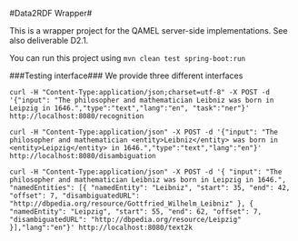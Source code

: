 #Data2RDF Wrapper#

This is a wrapper project for the QAMEL server-side implementations. See also deliverable D2.1.

You can run this project using `mvn clean test spring-boot:run`

###Testing interface###
We provide three different interfaces

`curl -H "Content-Type:application/json;charset=utf-8" -X POST -d '{"input": "The philosopher and mathematician Leibniz was born in Leipzig in 1646.","type":"text","lang":"en", "task":"ner"}' http://localhost:8080/recognition`

`curl -H "Content-Type:application/json" -X POST -d '{"input": "The philosopher and mathematician <entity>Leibniz</entity> was born in <entity>Leipzig</entity> in 1646.","type":"text","lang":"en"}' http://localhost:8080/disambiguation`


`curl -H "Content-Type:application/json" -X POST -d '{ "input": "The philosopher and mathematician Leibniz was born in Leipzig in 1646.", "namedEntities": [{ "namedEntity": "Leibniz", "start": 35, "end": 42, "offset": 7, "disambiguatedURL": "http://dbpedia.org/resource/Gottfried_Wilhelm_Leibniz" }, { "namedEntity": "Leipzig", "start": 55, "end": 62, "offset": 7, "disambiguatedURL": "http://dbpedia.org/resource/Leipzig" }],"lang":"en"}' http://localhost:8080/text2k`
